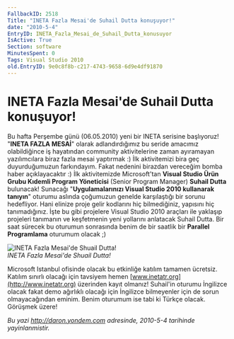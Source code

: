 ```yaml
---
FallbackID: 2518
Title: "INETA Fazla Mesai'de Suhail Dutta konuşuyor!"
date: "2010-5-4"
EntryID: INETA_Fazla_Mesai_de_Suhail_Dutta_konusuyor
IsActive: True
Section: software
MinutesSpent: 0
Tags: Visual Studio 2010
old.EntryID: 9e0c8f8b-c217-4743-9658-6d9e4df91870
---
```

# INETA Fazla Mesai'de Suhail Dutta konuşuyor!
Bu hafta Perşembe günü (06.05.2010) yeni bir INETA serisine başlıyoruz!
"**INETA FAZLA MESAİ**" olarak adlandırdığımız bu seride amacımız
olabildiğince iş hayatından community aktivitelerine zaman ayıramayan
yazılımcılara biraz fazla mesai yaptırmak :) İlk aktivitemizi bira geç
duyurduğumuzun farkındayım. Fakat nedenini birazdan vereceğim bomba
haber açıklayacaktır :) İlk aktivitemizde Microsoft'tan **Visual Studio
Ürün Grubu Kıdemli Program Yöneticisi** (Senior Program Manager)
**Suhail Dutta** bulunacak! Sunacağı "**Uygulamalarınızı Visual Studio
2010 kullanarak tanıyın**" oturumu aslında çoğumuzun genelde
karşılaştığı bir sorunu hedefliyor. Hani elinize proje gelir kodlarını
hiç bilmediğiniz, yapısını hiç tanımadığınız. İşte bu gibi projelere
Visual Studio 2010 araçları ile yaklaşıp projeleri tanımanın ve
keşfetmenin yeni yollarını anlatacak Suhail Dutta. Bir saat sürecek bu
oturumun sonrasında benim de bir saatlik bir **Parallel Programlama**
oturumum olacak ;)

![INETA Fazla Mesai'de Shuail
Dutta!](media/INETA_Fazla_Mesai_de_Suhail_Dutta_konusuyor/04052010.png)\
*INETA Fazla Mesai'de Shuail Dutta!*

Microsoft Istanbul ofisinde olacak bu etkinliğe katılım tamamen
ücretsiz. Katılım sınırlı olacağı için tavsiyem hemen
[www.inetatr.org](http://www.inetatr.org) üzerinden kayıt olmanız!
Suhail'in oturumu İngilizce olacak fakat demo ağırlıklı olacağı için
İngilizce bilmeyenler için de sorun olmayacağından eminim. Benim
oturumum ise tabi ki Türkçe olacak. Görüşmek üzere!



*Bu yazi http://daron.yondem.com adresinde, 2010-5-4 tarihinde yayinlanmistir.*

